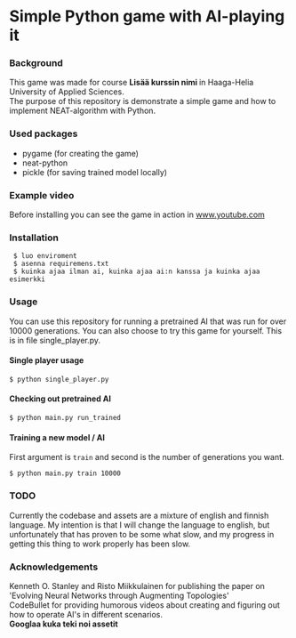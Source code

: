
# Simple Python game with AI-playing it

### Background
This game was made for course <strong>Lisää kurssin nimi </strong> in Haaga-Helia University of Applied Sciences.  
The purpose of this repository is demonstrate a simple game and how to implement NEAT-algorithm with Python. 

### Used packages
- pygame (for creating the game)
- neat-python
- pickle (for saving trained model locally)

### Example video
Before installing you can see the game in action in www.youtube.com

### Installation
```
 $ luo enviroment
 $ asenna requiremens.txt
 $ kuinka ajaa ilman ai, kuinka ajaa ai:n kanssa ja kuinka ajaa esimerkki
```

### Usage

You can use this repository for running a pretrained AI that was run for over 10000 generations. You can also choose to try this game for yourself. This is in file single_player.py. 

#### Single player usage
```
$ python single_player.py
```

#### Checking out pretrained AI
```
$ python main.py run_trained
```

#### Training a new model / AI
First argument is `train` and second is the number of generations you want.
```
$ python main.py train 10000
```

### TODO
Currently the codebase and assets are a mixture of english and finnish language. My intention is that I will change the language to english, but unfortunately that has proven to be some what slow, and my progress in getting this thing to work properly has been slow.

### Acknowledgements
Kenneth O. Stanley and Risto Miikkulainen for publishing the paper on 'Evolving Neural Networks through Augmenting Topologies'  
CodeBullet for providing humorous videos about creating and figuring out how to operate AI's in different scenarios.  
<strong> Googlaa kuka teki noi assetit </strong>


